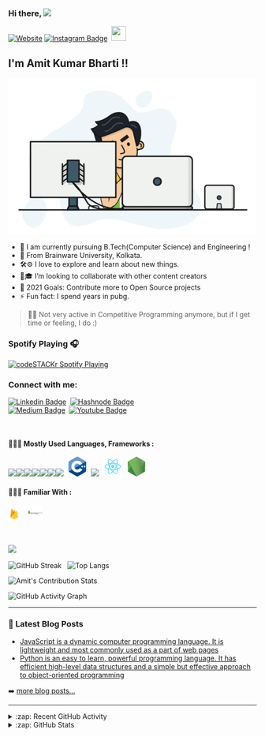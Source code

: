 ### Hi there,  <img src="https://github.com/TheDudeThatCode/TheDudeThatCode/blob/master/Assets/Hi.gif" width="29px">


[![Website](https://img.shields.io/website?label=socialid.wordpress.com&style=for-the-badge&url=https%3A%2F%2Fsocialid.wordpress.com)](https://www.facebook.com/socialid)
[![Instagram Badge](https://img.shields.io/badge/-instagram-red?style=for-the-badge&logo=instagram&logoColor=white&link=https://www.instagram.com/arjun.kr.21/)](https://www.instagram.com/socialid/)&nbsp;
<a href="mailto:y3jamitbharti001@gmail.com"><img src="https://www.flaticon.com/svg/static/icons/svg/646/646187.svg" width="30" height="30"></a>


## I'm Amit Kumar Bharti !!

<img src="hadder.gif" width="auto">


- 🔭 I am currently pursuing B.Tech(Computer Science) and Engineering  !
- 🌱 From Brainware University, Kolkata.
- 🛠⚙ I love to explore and learn about new things.
- 🤝🎓 I’m looking to collaborate with other content creators
- 🥅 2021 Goals: Contribute more to Open Source projects
- ⚡ Fun fact: I spend years in pubg.
> 🐱‍💻 Not very active in Competitive Programming anymore, but if I get time or feeling, I do :)

### Spotify Playing 🎧


[<img src="https://now-playing-codestackr.vercel.app/api/spotify-playing" alt="codeSTACKr Spotify Playing" width="350" />](https://open.spotify.com/user/31afwq4rva7wb7onafgvsgzfxwtu)

### Connect with me:

[![Linkedin Badge](https://img.shields.io/badge/-linkedn-blue?style=for-the-badge&logo=Linkedin&logoColor=white&link=https://www.linkedin.com/in/amit-kumar-bharti-aamm/?miniProfileUrn=urn%3Ali%3Afs_miniProfile%3AACoAADM2obEBF3x_QGiLWk80bFcuC3oheUPfqr8)](https://www.linkedin.com/in/amit-kumar-bharti-aamm/?miniProfileUrn=urn%3Ali%3Afs_miniProfile%3AACoAADM2obEBF3x_QGiLWk80bFcuC3oheUPfqr8)&nbsp;&nbsp;[![Hashnode Badge](https://img.shields.io/badge/-hashnode-2962FF?style=for-the-badge&logo=hashnode&logoColor=white&link=https://hashnode.com/@socialid)](https://hashnode.com/@socialid)&nbsp;
<br/>
[![Medium Badge](https://img.shields.io/badge/-medium-000000?style=for-the-badge&logo=medium&logoColor=white&link=https://medium.com/@krishnakantkumar_32146)](https://medium.com/@krishnakantkumar_32146)&nbsp; [![Youtube Badge](https://img.shields.io/badge/-youtube-FF0000?style=for-the-badge&logo=youtube&logoColor=white&link=https://www.youtube.com/channel/UCBTwzxjvK-0gGuJ1g_LlP8Q)](https://www.youtube.com/channel/UCBTwzxjvK-0gGuJ1g_LlP8Q)&nbsp;



<br />

#### 👨🏻‍💻 Mostly Used Languages, Frameworks :

<img src="https://img.icons8.com/color/48/000000/python.png"></img><img src="https://img.icons8.com/color/48/000000/html-5.png"/><img src="https://img.icons8.com/color/48/000000/css3.png"/><img src="https://img.icons8.com/color/48/000000/bootstrap.png"/><img src="https://img.icons8.com/color/48/000000/javascript.png"/><img src="https://img.icons8.com/color/48/000000/git.png"/><img src="https://img.icons8.com/color/48/000000/c-programming.png"/>&nbsp;&nbsp;<img align="bottom" height="40" src="https://raw.githubusercontent.com/github/explore/80688e429a7d4ef2fca1e82350fe8e3517d3494d/topics/cpp/cpp.png">&nbsp;&nbsp;<img src="https://img.icons8.com/ios/48/000000/mysql-logo.png"/>&nbsp;&nbsp;<img height="40" src="https://raw.githubusercontent.com/github/explore/80688e429a7d4ef2fca1e82350fe8e3517d3494d/topics/react/react.png">&nbsp;&nbsp;<img height="40" src="https://raw.githubusercontent.com/github/explore/80688e429a7d4ef2fca1e82350fe8e3517d3494d/topics/nodejs/nodejs.png">&nbsp;&nbsp;

#### 👨🏻‍💻 Familiar With :


<img height="24" src="https://raw.githubusercontent.com/github/explore/80688e429a7d4ef2fca1e82350fe8e3517d3494d/topics/firebase/firebase.png">&nbsp;&nbsp;&nbsp;&nbsp;<img height="30" src="https://raw.githubusercontent.com/github/explore/80688e429a7d4ef2fca1e82350fe8e3517d3494d/topics/mongodb/mongodb.png">


<br />
<br />
<img src="https://github-profile-trophy.vercel.app/?username=Y2JAMIT&theme=onedark&column=3&margin-w=15&margin-h=15">

![GitHub Streak](https://github-readme-streak-stats.herokuapp.com/?user=Y2JAMIT&theme=tokyonight&count_private=true) &nbsp;&nbsp;![Top Langs](https://github-readme-stats.vercel.app/api/top-langs/?username=Y2JAMIT&layout=compact&theme=tokyonight)

![Amit's Contribution Stats](https://github-contribution-stats.vercel.app/api/?username=Y2JAMIT)

![GitHub Activity Graph](https://activity-graph.herokuapp.com/graph?username=Y2JAMIT&theme=github&count_private=true)  

---



### 📕 Latest Blog Posts

<!-- BLOG-POST-LIST:START -->
- [JavaScript is a dynamic computer programming language. It is lightweight and most commonly used as a part of web pages](https://kant146.wordpress.com/2020/10/24/javascript/)
- [Python is an easy to learn, powerful programming language. It has efficient high-level data structures and a simple but effective approach to object-oriented programming](https://kant146.wordpress.com/2020/10/24/python/)

<!-- BLOG-POST-LIST:END -->

➡️ [more blog posts...](https://kant146.wordpress.com)

---

<details>
  <summary>:zap: Recent GitHub Activity</summary>
  
<!--START_SECTION:activity-->
1. 🗣 Commented on 
</details>

<details>
  <summary>:zap: GitHub Stats</summary>
  
 ![Amit's github stats](https://github-readme-stats.vercel.app/api?username=Y2JAMIT&show_icons=true&hide_border=true&theme=tokyonight&count_private=true)

 ![Metrics](https://metrics.lecoq.io/Y2JAMIT?template=classic&activity=1&followup=1&languages=1&lines=1&people=1&activity.limit=5&activity.days=14&activity.filter=all&activity.visibility=all&activity.timestamps=false&languages.colors=github&languages.threshold=0%25&people.limit=28&people.size=28&people.types=followers%2C%20following&people.identicons=false&people.shuffle=false&config.timezone=Asia%2FCalcutta&config.twemoji=true)

</details>

[website]: https://socialid.wordpress.com
[facebook]: https://www.facebook.com/
[youtube]: https://www.youtube.com/channel/UCBTwzxjvK-0gGuJ1g_LlP8Q
[instagram]: https://www.instagram.com/
[linkedin]: https://www.linkedin.com/in/amit-kumar-bharti-aamm/?miniProfileUrn=urn%3Ali%3Afs_miniProfile%3AACoAADM2obEBF3x_QGiLWk80bFcuC3oheUPfqr8
